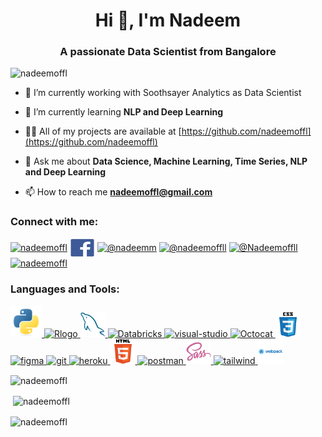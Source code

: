 <h1 align="center">Hi 👋, I'm Nadeem</h1>
<h3 align="center">A passionate Data Scientist from Bangalore</h3>

<p align="left"> <img src="https://komarev.com/ghpvc/?username=nadeemoffl&label=Profile%20views&color=0e75b6&style=flat" alt="nadeemoffl" /> </p>

- 🔭 I’m currently working with Soothsayer Analytics as Data Scientist

- 🌱 I’m currently learning **NLP and Deep Learning**

- 👨‍💻 All of my projects are available at [https://github.com/nadeemoffl](https://github.com/nadeemoffl)

- 💬 Ask me about **Data Science, Machine Learning, Time Series, NLP and Deep Learning**

- 📫 How to reach me **nadeemoffl@gmail.com**



<h3 align="left">Connect with me:</h3>
<p align="left">
<a href="https://linkedin.com/in/nadeemoffl" target="blank"><img align="center" src="https://content.linkedin.com/content/dam/me/business/en-us/amp/brand-site/v2/bg/LI-Bug.svg.original.svg" alt="nadeemoffl" height="30" width="40" /></a>
<a href="https://www.facebook.com/nadeemoffl/" target="blank"><img align="center" src="https://raw.githubusercontent.com/devicons/devicon/master/icons/facebook/facebook-original.svg" alt="nadeemoffl" height="30" width="40" /></a>
<a href="https://medium.com/@nadeemm" target="blank"><img align="center" src="https://cdn.jsdelivr.net/npm/simple-icons@3.0.1/icons/medium.svg" alt="@nadeemm" height="30" width="40" /></a>
<a href="https://www.instagram.com/nadeemoffll/" target="blank"><img align="center" src="https://cdn.jsdelivr.net/npm/simple-icons@3.0.1/icons/instagram.svg" alt="@nadeemoffll" height="30" width="40" /></a>
<a href="https://twitter.com/Nadeemoffll" target="blank"><img align="center" src="https://cdn.jsdelivr.net/npm/simple-icons@3.0.1/icons/twitter.svg" alt="@Nadeemoffll" height="30" width="40" /></a>
<a href="https://www.hackerrank.com/nadeemoffl" target="blank"><img align="center" src="https://cdn.jsdelivr.net/npm/simple-icons@3.0.1/icons/hackerrank.svg" alt="nadeemoffl" height="30" width="40" /></a>
  
</p>
<h3 align="left">Languages and Tools:</h3>
<p align="left"> <a 
href="https://www.python.org/" target="_blank"> <img 
src="https://raw.githubusercontent.com/devicons/devicon/master/icons/python/python-original.svg" alt="python" width="50" height="50"/> </a> <a 
href="https://www.r-project.org/" target="_blank"> <img 
src="https://www.r-project.org/Rlogo.png" alt="Rlogo" width="40" height="40"/> </a><a 
href="https://www.mysql.com/" target="_blank"> <img src="https://raw.githubusercontent.com/devicons/devicon/master/icons/mysql/mysql-original.svg" alt="mysql" width="40" height="40"/> </a>  <a 
href="https://databricks.com/" target="_blank"> <img src="https://databricks.com/wp-content/uploads/2021/10/db-nav-logo.svg" alt="Databricks" width="60" height="60"/> </a> <a 
href="https://visualstudio.microsoft.com/" target="_blank"> <img src="https://azurecomcdn.azureedge.net/cvt-885d1884dadda7f35e64ffbc842539418094940580f1c467bf9c7234b746cb2b/svg/visual-studio.svg" alt="visual-studio" width="40" height="40"/> </a> <a 
href="https://github.com/" target="_blank"> <img src="https://github.githubassets.com/images/modules/logos_page/Octocat.png" alt="Octocat" width="40" height="40"/> </a> <a 
href="https://www.w3schools.com/css/" target="_blank"> <img src="https://raw.githubusercontent.com/devicons/devicon/master/icons/css3/css3-original-wordmark.svg" alt="css3" width="40" height="40"/> </a> <a 
href="https://www.figma.com/" target="_blank"> <img src="https://www.vectorlogo.zone/logos/figma/figma-icon.svg" alt="figma" width="40" height="40"/> </a> <a href="https://git-scm.com/" target="_blank"> <img src="https://www.vectorlogo.zone/logos/git-scm/git-scm-icon.svg" alt="git" width="40" height="40"/> </a> <a href="https://heroku.com" target="_blank"> <img src="https://www.vectorlogo.zone/logos/heroku/heroku-icon.svg" alt="heroku" width="40" height="40"/> </a> <a href="https://www.w3.org/html/" target="_blank"> <img src="https://raw.githubusercontent.com/devicons/devicon/master/icons/html5/html5-original-wordmark.svg" alt="html5" width="40" height="40"/> </a>  <a 
href="https://postman.com" target="_blank"> <img src="https://www.vectorlogo.zone/logos/getpostman/getpostman-icon.svg" alt="postman" width="40" height="40"/> </a> <a 
href="https://sass-lang.com" target="_blank"> <img src="https://raw.githubusercontent.com/devicons/devicon/master/icons/sass/sass-original.svg" alt="sass" width="40" height="40"/> </a> <a 
href="https://tailwindcss.com/" target="_blank"> <img src="https://www.vectorlogo.zone/logos/tailwindcss/tailwindcss-icon.svg" alt="tailwind" width="40" height="40"/> </a>  <a 
href="https://webpack.js.org" target="_blank"> <img src="https://raw.githubusercontent.com/devicons/devicon/d00d0969292a6569d45b06d3f350f463a0107b0d/icons/webpack/webpack-original-wordmark.svg" alt="webpack" width="40" height="40"/> </a> </p

 
<p><img align="center" src="https://github-readme-stats.vercel.app/api/top-langs?username=nadeemoffl&show_icons=true&locale=en&layout=compact" alt="nadeemoffl" /></p>
<p>&nbsp;<img align="center" src="https://github-readme-stats.vercel.app/api?username=nadeemoffl&show_icons=true&locale=en" alt="nadeemoffl" />
</p>
<p><img align="center" src="https://github-readme-streak-stats.herokuapp.com/?user=nadeemoffl&" alt="nadeemoffl" /></p>
<!--- 

nadeemoffl/nadeemoffl is a ✨ special ✨ repository because its `README.md` (this file) appears on your GitHub profile.
You can click the Preview link to take a look at your changes.
